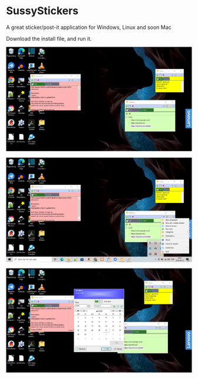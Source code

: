 # SussyStickers
A great sticker/post-it application for Windows, Linux and soon Mac

Download the install file, and run it.

![Image of Sussy Stickers](https://github.com/Fantablup/Sussystickers/blob/main/1.jpg)

![Image of Sussy Stickers](https://github.com/Fantablup/Sussystickers/blob/main/2.jpg)

![Image of Sussy Stickers](https://github.com/Fantablup/Sussystickers/blob/main/3.jpg)

